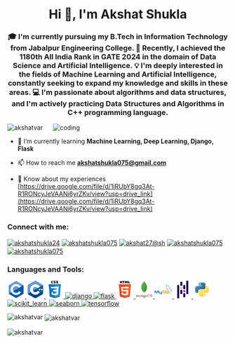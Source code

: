 <h1 align="center">Hi 👋, I'm Akshat Shukla</h1>
<h3 align="center">🎓 I'm currently pursuing my B.Tech in Information Technology from Jabalpur Engineering College. 🚀 Recently, I achieved the 1180th All India Rank in GATE 2024 in the domain of Data Science and Artificial Intelligence. 💡 I'm deeply interested in the fields of Machine Learning and Artificial Intelligence, constantly seeking to expand my knowledge and skills in these areas. 💻 I'm passionate about algorithms and data structures, and I'm actively practicing Data Structures and Algorithms in C++ programming language.</h3>

<img align="right" alt="coding" width="400" src="https://user-images.githubusercontent.com/74038190/212749171-b84692a8-2b04-4e3b-93ca-ac14705da224.gif">

<p align="left"> <img src="https://komarev.com/ghpvc/?username=akshatvar&label=Profile%20views&color=0e75b6&style=flat" alt="akshatvar" /> </p>

- 🌱 I’m currently learning **Machine Learning, Deep Learning, Django, Flask**

- 📫 How to reach me **akshatshukla075@gmail.com**

- 📄 Know about my experiences [https://drive.google.com/file/d/1iRUbY8gq3At-R1RONcyJeVAANi6yrZKv/view?usp=drive_link](https://drive.google.com/file/d/1iRUbY8gq3At-R1RONcyJeVAANi6yrZKv/view?usp=drive_link)

<h3 align="left">Connect with me:</h3>
<p align="left">
<a href="https://linkedin.com/in/akshatshukla24" target="blank"><img align="center" src="https://raw.githubusercontent.com/rahuldkjain/github-profile-readme-generator/master/src/images/icons/Social/linked-in-alt.svg" alt="akshatshukla24" height="30" width="40" /></a>
<a href="https://kaggle.com/akshatshukla075" target="blank"><img align="center" src="https://raw.githubusercontent.com/rahuldkjain/github-profile-readme-generator/master/src/images/icons/Social/kaggle.svg" alt="akshatshukla075" height="30" width="40" /></a>
<a href="https://instagram.com/akshat27@sh" target="blank"><img align="center" src="https://raw.githubusercontent.com/rahuldkjain/github-profile-readme-generator/master/src/images/icons/Social/instagram.svg" alt="akshat27@sh" height="30" width="40" /></a>
<a href="https://www.hackerrank.com/akshatshukla075" target="blank"><img align="center" src="https://raw.githubusercontent.com/rahuldkjain/github-profile-readme-generator/master/src/images/icons/Social/hackerrank.svg" alt="akshatshukla075" height="30" width="40" /></a>
<a href="https://www.leetcode.com/akshatshukla075" target="blank"><img align="center" src="https://raw.githubusercontent.com/rahuldkjain/github-profile-readme-generator/master/src/images/icons/Social/leet-code.svg" alt="akshatshukla075" height="30" width="40" /></a>
</p>

<h3 align="left">Languages and Tools:</h3>
<p align="left"> <a href="https://www.cprogramming.com/" target="_blank" rel="noreferrer"> <img src="https://raw.githubusercontent.com/devicons/devicon/master/icons/c/c-original.svg" alt="c" width="40" height="40"/> </a> <a href="https://www.w3schools.com/cpp/" target="_blank" rel="noreferrer"> <img src="https://raw.githubusercontent.com/devicons/devicon/master/icons/cplusplus/cplusplus-original.svg" alt="cplusplus" width="40" height="40"/> </a> <a href="https://www.w3schools.com/css/" target="_blank" rel="noreferrer"> <img src="https://raw.githubusercontent.com/devicons/devicon/master/icons/css3/css3-original-wordmark.svg" alt="css3" width="40" height="40"/> </a> <a href="https://www.djangoproject.com/" target="_blank" rel="noreferrer"> <img src="https://cdn.worldvectorlogo.com/logos/django.svg" alt="django" width="40" height="40"/> </a> <a href="https://flask.palletsprojects.com/" target="_blank" rel="noreferrer"> <img src="https://www.vectorlogo.zone/logos/pocoo_flask/pocoo_flask-icon.svg" alt="flask" width="40" height="40"/> </a> <a href="https://www.w3.org/html/" target="_blank" rel="noreferrer"> <img src="https://raw.githubusercontent.com/devicons/devicon/master/icons/html5/html5-original-wordmark.svg" alt="html5" width="40" height="40"/> </a> <a href="https://www.mongodb.com/" target="_blank" rel="noreferrer"> <img src="https://raw.githubusercontent.com/devicons/devicon/master/icons/mongodb/mongodb-original-wordmark.svg" alt="mongodb" width="40" height="40"/> </a> <a href="https://www.mysql.com/" target="_blank" rel="noreferrer"> <img src="https://raw.githubusercontent.com/devicons/devicon/master/icons/mysql/mysql-original-wordmark.svg" alt="mysql" width="40" height="40"/> </a> <a href="https://pandas.pydata.org/" target="_blank" rel="noreferrer"> <img src="https://raw.githubusercontent.com/devicons/devicon/2ae2a900d2f041da66e950e4d48052658d850630/icons/pandas/pandas-original.svg" alt="pandas" width="40" height="40"/> </a> <a href="https://www.python.org" target="_blank" rel="noreferrer"> <img src="https://raw.githubusercontent.com/devicons/devicon/master/icons/python/python-original.svg" alt="python" width="40" height="40"/> </a> <a href="https://scikit-learn.org/" target="_blank" rel="noreferrer"> <img src="https://upload.wikimedia.org/wikipedia/commons/0/05/Scikit_learn_logo_small.svg" alt="scikit_learn" width="40" height="40"/> </a> <a href="https://seaborn.pydata.org/" target="_blank" rel="noreferrer"> <img src="https://seaborn.pydata.org/_images/logo-mark-lightbg.svg" alt="seaborn" width="40" height="40"/> </a> <a href="https://www.tensorflow.org" target="_blank" rel="noreferrer"> <img src="https://www.vectorlogo.zone/logos/tensorflow/tensorflow-icon.svg" alt="tensorflow" width="40" height="40"/> </a> </p>

<p><img align="left" src="https://github-readme-stats.vercel.app/api/top-langs?username=akshatvar&show_icons=true&locale=en&layout=compact" alt="akshatvar" /></p>

<p>&nbsp;<img align="center" src="https://github-readme-stats.vercel.app/api?username=akshatvar&show_icons=true&locale=en" alt="akshatvar" /></p>

<p><img align="center" src="https://github-readme-streak-stats.herokuapp.com/?user=akshatvar&" alt="akshatvar" /></p>

